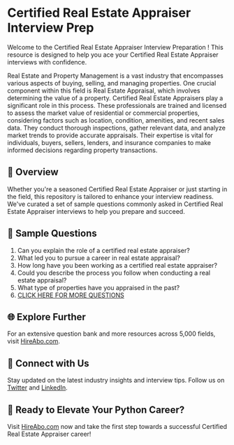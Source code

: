 # Certified Real Estate Appraiser Interview Prep

Welcome to the Certified Real Estate Appraiser Interview Preparation ! This resource is designed to help you ace your Certified Real Estate Appraiser interviews with confidence.

Real Estate and Property Management is a vast industry that encompasses various aspects of buying, selling, and managing properties. One crucial component within this field is Real Estate Appraisal, which involves determining the value of a property. Certified Real Estate Appraisers play a significant role in this process. These professionals are trained and licensed to assess the market value of residential or commercial properties, considering factors such as location, condition, amenities, and recent sales data. They conduct thorough inspections, gather relevant data, and analyze market trends to provide accurate appraisals. Their expertise is vital for individuals, buyers, sellers, lenders, and insurance companies to make informed decisions regarding property transactions.

## 🚀 Overview

Whether you're a seasoned Certified Real Estate Appraiser or just starting in the field, this repository is tailored to enhance your interview readiness. We've curated a set of sample questions commonly asked in Certified Real Estate Appraiser interviews to help you prepare and succeed.

## 📝 Sample Questions

1. Can you explain the role of a certified real estate appraiser?
2. What led you to pursue a career in real estate appraisal?
3. How long have you been working as a certified real estate appraiser?
4. Could you describe the process you follow when conducting a real estate appraisal?
5. What type of properties have you appraised in the past?
6. [CLICK HERE FOR MORE QUESTIONS](https://hireabo.com/job/21_2_1/Certified%20Real%20Estate%20Appraiser)

## 🌐 Explore Further

For an extensive question bank and more resources across 5,000 fields, visit [HireAbo.com](https://www.hireabo.com).

## 📱 Connect with Us

Stay updated on the latest industry insights and interview tips. Follow us on [Twitter](https://twitter.com/hireabo) and [LinkedIn](https://www.linkedin.com/in/hire-abo-3609972a8/).

## 🚀 Ready to Elevate Your Python Career?

Visit [HireAbo.com](https://www.hireabo.com) now and take the first step towards a successful Certified Real Estate Appraiser career!